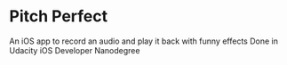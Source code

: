 # Pitch Perfect

An iOS app to record an audio and play it back with funny effects
Done in Udacity iOS Developer Nanodegree
